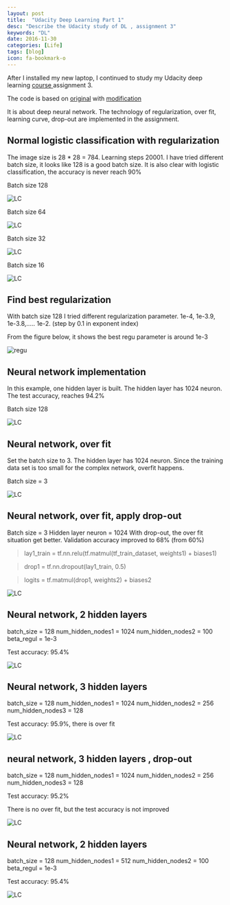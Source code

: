 ```yaml
---
layout: post
title:  "Udacity Deep Learning Part 1"
desc: "Describe the Udacity study of DL , assignment 3"
keywords: "DL"
date: 2016-11-30
categories: [Life]
tags: [blog]
icon: fa-bookmark-o
---
```


After I installed my new laptop, I continued to study my Udacity deep learning
[course ](https://classroom.udacity.com/courses/ud730) assignment 3.

The code is based on [original](https://github.com/Arn-O/udacity-deep-learning)
with [modification](https://github.com/rdcsung/udacity-deep-learning)

It is about deep neural network.
The technology of regularization, over fit, learning curve,
drop-out are implemented in the assignment.

## Normal logistic classification with regularization

The image size is 28 * 28 = 784.
Learning steps 20001.
I have tried different batch size, it looks like 128 is a good batch size.
It is also clear with logistic classification, the accuracy is never reach 90%

Batch size 128

![LC](https://rdcsung.github.io/static/img/blog/udacity/learning_curve_1.png)

Batch size 64

![LC](https://rdcsung.github.io/static/img/blog/udacity/learning_curve_2.png)

Batch size 32

![LC](https://rdcsung.github.io/static/img/blog/udacity/learning_curve_3.png)

Batch size 16

![LC](https://rdcsung.github.io/static/img/blog/udacity/learning_curve_4.png)


## Find best regularization
With batch size 128
I tried different regularization parameter. 1e-4, 1e-3.9, 1e-3.8,.....   1e-2.
(step by 0.1 in exponent index)

From the figure below, it shows the best regu parameter is around 1e-3

![regu](https://rdcsung.github.io/static/img/blog/udacity/regu-1.png)

## Neural network implementation
In this example, one hidden layer is built.
The hidden layer has 1024 neuron.
The test accuracy, reaches 94.2%

Batch size 128

![LC](https://rdcsung.github.io/static/img/blog/udacity/lc-nn-1.png)

## Neural network, over fit

Set the batch size to 3.
The hidden layer has 1024 neuron.
Since the training data set is too small for the complex network, overfit happens.


Batch size = 3

![LC](https://rdcsung.github.io/static/img/blog/udacity/lc-nn-overfit-1.png)


## Neural network, over fit, apply drop-out

Batch size = 3
Hidden layer neuron = 1024
With drop-out, the over fit situation get better.
Validation accuracy improved to 68% (from 60%)

> lay1_train = tf.nn.relu(tf.matmul(tf_train_dataset, weights1) + biases1)

> drop1 = tf.nn.dropout(lay1_train, 0.5)

> logits = tf.matmul(drop1, weights2) + biases2

![LC](https://rdcsung.github.io/static/img/blog/udacity/lc-nn-overfit-2.png)

## Neural network, 2 hidden layers

batch_size = 128
num_hidden_nodes1 = 1024
num_hidden_nodes2 = 100
beta_regul = 1e-3

Test accuracy: 95.4%

![LC](https://rdcsung.github.io/static/img/blog/udacity/lc-dnn-1.png)

## Neural network, 3 hidden layers

batch_size = 128
num_hidden_nodes1 = 1024
num_hidden_nodes2 = 256
num_hidden_nodes3 = 128

Test accuracy: 95.9%, there is over fit

![LC](https://rdcsung.github.io/static/img/blog/udacity/lc-dnn-2.png)

## neural network, 3 hidden layers , drop-out

batch_size = 128
num_hidden_nodes1 = 1024
num_hidden_nodes2 = 256
num_hidden_nodes3 = 128

Test accuracy: 95.2%

There is no over fit, but the test accuracy is not improved


![LC](https://rdcsung.github.io/static/img/blog/udacity/lc-dnn-3.png)

## Neural network, 2 hidden layers

batch_size = 128
num_hidden_nodes1 = 512
num_hidden_nodes2 = 100
beta_regul = 1e-3

Test accuracy: 95.4%

![LC](https://rdcsung.github.io/static/img/blog/udacity/lc-dnn-1.png)
